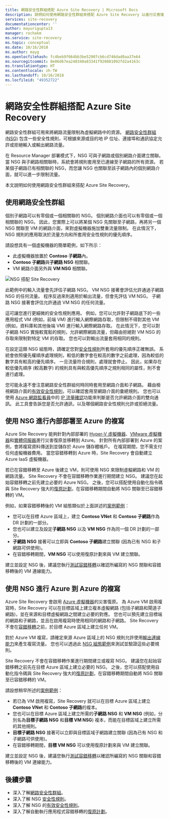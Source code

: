 ```yaml
---
title: 網路安全性群組搭配 Azure Site Recovery | Microsoft Docs
description: 說明如何使用網路安全性群組來搭配 Azure Site Recovery 以進行災害復原和移轉
services: site-recovery
documentationcenter: ''
author: mayurigupta13
manager: rochakm
ms.service: site-recovery
ms.topic: conceptual
ms.date: 10/16/2018
ms.author: mayg
ms.openlocfilehash: fc4beb9f664bb3be52907cb6cd746dad0aa37e64
ms.sourcegitcommit: 8e06d67ea248340a83341f920881092fd2a4163c
ms.translationtype: HT
ms.contentlocale: zh-TW
ms.lasthandoff: 10/16/2018
ms.locfileid: "49352722"
---
```

# <a name="network-security-groups-with-azure-site-recovery"></a>網路安全性群組搭配 Azure Site Recovery

網路安全性群組可用來將網路流量限制為虛擬網路中的資源。 [網路安全性群組 (NSG)](../virtual-network/security-overview.md#network-security-groups) 包含一些安全性規則，可根據來源或目的地 IP 位址、連接埠和通訊協定允許或拒絕輸入或輸出網路流量。

在 Resource Manager 部署模式下，NSG 可與子網路或個別網路介面建立關聯。 當 NSG 與子網路相關聯時，系統會將規則套用至已連線至子網路的所有資源。 若某個子網路已有相關聯的 NSG，而您讓 NSG 也關聯至該子網路內的個別網路介面，就可以進一步限制流量。

本文說明如何使用網路安全性群組來搭配 Azure Site Recovery。

## <a name="using-network-security-groups"></a>使用網路安全性群組

個別子網路可以有零個或一個相關聯的 NSG。 個別網路介面也可以有零個或一個相關聯的 NSG。 因此，您實際上可以將某個 NSG 先關聯至子網路，再將另一個 NSG 關聯至 VM 的網路介面，來對虛擬機器施加雙重流量限制。 在此情況下，NSG 規則的應用取決於流量方向和所套用安全性規則的優先順序。

請設想具有一個虛擬機器的簡單範例，如下所示：
-   此虛擬機器放置於 **Contoso 子網路**內。
-   **Contoso 子網路**與**子網路 NSG** 相關聯。
-   VM 網路介面另外與 **VM NSG** 相關聯。

![NSG 搭配 Site Recovery](./media/concepts-network-security-group-with-site-recovery/site-recovery-with-network-security-group.png)

此範例中的輸入流量會先評估子網路 NSG。 VM NSG 接著會評估允許通過子網路 NSG 的任何流量。 程序反過來則適用於輸出流量，但會先評估 VM NSG。 子網路 NSG 接著會評估允許通過 VM NSG 的任何流量。

這可讓您進行更細微的安全性規則應用。 例如，您可以允許對子網路底下的一些應用程式 VM (例如，前端 VM) 進行輸入網際網路存取，但限制不得對其他 VM (例如，資料庫和其他後端 VM) 進行輸入網際網路存取。 在此情況下，您可以對子網路 NSG 實施較寬鬆的規則，允許網際網路流量，但藉由拒絕對 VM NSG 的存取來限制對特定 VM 的存取。 您也可以對輸出流量套用相同的規則。

在設定這類 NSG 組態時，請確定您對[安全性規則](../virtual-network/security-overview.md#security-rules)所套用的優先順序正確無誤。 系統會依照優先權順序處理規則，較低的數字會在較高的數字之前處理，因為較低的數字具有較高的優先順序。 一旦流量符合規則，處理就會停止。 因此，如果存在較低優先順序 (較高數字) 的規則具有與較高優先順序之規則相同的屬性，則不會進行處理。

您可能永遠不會注意網路安全性群組何時同時套用至網路介面和子網路。 藉由檢視網路介面的[有效安全性規則](../virtual-network/virtual-network-network-interface.md#view-effective-security-rules)，可以確認套用至網路介面的彙總規則。 您也可以使用 [Azure 網路監看員](../network-watcher/network-watcher-monitoring-overview.md)中的 [IP 流量確認](../network-watcher/diagnose-vm-network-traffic-filtering-problem.md)功能來判斷是否允許網路介面的雙向通訊。 此工具會告訴您是否允許通訊，以及哪個網路安全性規則允許或拒絕流量。

## <a name="on-premises-to-azure-replication-with-nsg"></a>使用 NSG 進行內部部署至 Azure 的複寫

Azure Site Recovery 能夠針對內部部署的 [Hyper-V 虛擬機器](hyper-v-azure-architecture.md)、[VMware 虛擬機器](vmware-azure-architecture.md)和[實體伺服器](physical-azure-architecture.md)進行災害復原並移轉到 Azure。 針對所有內部部署到 Azure 的案例，會將複寫資料傳送到並儲存於 Azure 儲存體帳戶。 在複寫期間，您不需支付任何虛擬機器費用。 當您容錯移轉到 Azure 時，Site Recovery 會自動建立 Azure IaaS 虛擬機器。

若已在容錯移轉至 Azure 後建立 VM，則可使用 NSG 來限制虛擬網路和 VM 的網路流量。 Site Recovery 不會在容錯移轉作業進行期間建立 NSG。 建議您在起始容錯移轉之前先建立必要的 Azure NSG。 之後，您可以搭配使用自動化指令碼與 Site Recovery 強大的[復原計劃](site-recovery-create-recovery-plans.md)，在容錯移轉期間自動將 NSG 關聯至已容錯移轉的 VM。

例如，如果容錯移轉後的 VM 組態類似於上面詳述的[案例範例](concepts-network-security-group-with-site-recovery.md#using-network-security-groups)：
-   您可以在目標 Azure 區域上，建立 **Contoso VNet** 和 **Contoso 子網路**作為 DR 計劃的一部分。
-   您也可以建立及設定**子網路 NSG** 以及 **VM NSG** 作為同一個 DR 計劃的一部分。
-   **子網路 NSG** 接著可以立即與 **Contoso 子網路**建立關聯 (因為已有 NSG 和子網路可供使用)。
-   在容錯移轉期間，**VM NSG** 可以使用復原計劃來與 VM 建立關聯。

建立並設定 NSG 後，建議您執行[測試容錯移轉](site-recovery-test-failover-to-azure.md)以確認所編寫的 NSG 關聯和容錯移轉後的 VM 連線能力。

## <a name="azure-to-azure-replication-with-nsg"></a>使用 NSG 進行 Azure 到 Azure 的複寫

Azure Site Recovery 會啟用 [Azure 虛擬機器](azure-to-azure-architecture.md)的災害復原。 為 Azure VM 啟用複寫時，Site Recovery 可以在目標區域上建立複本虛擬網路 (包括子網路和閘道子網路)，並在來源和目標虛擬網路之間建立必要的對應。 您也可以預先建立目標端的網路和子網路，並且在啟用複寫時使用相同的網路和子網路。 Site Recovery 不會在[容錯移轉](azure-to-azure-tutorial-failover-failback.md)之前，於目標 Azure 區域上建立任何 VM。

對於 Azure VM 複寫，請確定來源 Azure 區域上的 NSG 規則允許使用[輸出連線能力](azure-to-azure-about-networking.md#outbound-connectivity-for-ip-address-ranges)來產生複寫流量。 您也可以透過此 [NSG 組態範例](azure-to-azure-about-networking.md#example-nsg-configuration)來測試並驗證這些必要規則。

Site Recovery 不會在容錯移轉作業進行期間建立或複寫 NSG。 建議您在起始容錯移轉之前先在目標 Azure 區域上建立必要的 NSG。 之後，您可以搭配使用自動化指令碼與 Site Recovery 強大的[復原計劃](site-recovery-create-recovery-plans.md)，在容錯移轉期間自動將 NSG 關聯至已容錯移轉的 VM。

請設想稍早所述的[案例範例](concepts-network-security-group-with-site-recovery.md#using-network-security-groups)：
-   若已為 VM 啟用複寫，Site Recovery 就可以在目標 Azure 區域上建立 **Contoso VNet** 和 **Contoso 子網路**的複本。
-   您也可以在目標 Azure 區域上建立所需的**子網路 NSG** 和 **VM NSG** (例如，分別名為**目標子網路 NSG** 和**目標 VM NSG**) 複本，而能在目標區域上建立所需的其他規則。
-   **目標子網路 NSG** 接著可以立即與目標區域子網路建立關聯 (因為已有 NSG 和子網路可供使用)。
-   在容錯移轉期間，**目標 VM NSG** 可以使用復原計劃來與 VM 建立關聯。

建立並設定 NSG 後，建議您執行[測試容錯移轉](azure-to-azure-tutorial-dr-drill.md)以確認所編寫的 NSG 關聯和容錯移轉後的 VM 連線能力。

## <a name="next-steps"></a>後續步驟
-   深入了解[網路安全性群組](../virtual-network/security-overview.md#network-security-groups)。
-   深入了解 NSG [安全性規則](../virtual-network/security-overview.md#security-rules)。
-   深入了解 NSG 的[有效安全性規則](../virtual-network/diagnose-network-traffic-filter-problem.md)。
-   深入了解自動執行應用程式容錯移轉的[復原計劃](site-recovery-create-recovery-plans.md)。
